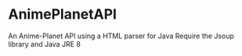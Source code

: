 # AnimePlanetAPI
An Anime-Planet API using a HTML parser for Java
Require the Jsoup library and Java JRE 8
